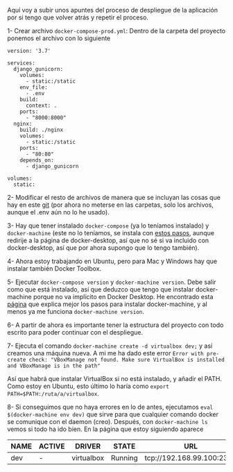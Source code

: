 Aquí voy a subir unos apuntes del proceso de despliegue de la aplicación por si tengo que volver atrás y repetir el proceso.

1- Crear archivo ``docker-compose-prod.yml``: Dentro de la carpeta del proyecto ponemos el archivo con lo siguiente 

```
version: '3.7'

services:
  django_gunicorn:
    volumes:
      - static:/static
    env_file:
      - .env
    build:
      context: .
    ports:
      - "8000:8000"
  nginx:
    build: ./nginx
    volumes:
      - static:/static
    ports:
      - "80:80"
    depends_on:
      - django_gunicorn

volumes:
  static:
```

2- Modificar el resto de archivos de manera que se incluyan las cosas que hay en este [git](https://github.com/dotja/django-docker-compose) (por ahora no meterse en las carpetas, solo los archivos, aunque el .env aún no lo he usado).

3- Hay que tener instalado ``docker-compose`` (ya lo teníamos instalado) y ``docker-machine`` (este no lo teníamos, se instala con [estos pasos](https://github.com/dotja/django-docker-compose), aunque redirije a la página de docker-desktop, así que no sé si va incluido con docker-desktop, así que por ahora supongo que lo tengo también).

4- Ahora estoy trabajando en Ubuntu, pero para Mac y Windows hay que instalar también Docker Toolbox.

5- Ejecutar ``docker-compose version`` y ``docker-machine version``. Debe salir como que está instalado, así que deduzco que tengo que instalar docker-machine porque no va implícito en Docker Desktop. He encontrado esta [página](https://gdevillele.github.io/machine/install-machine/) que explica mejor los pasos para instalar docker-machine, y al menos ya me funciona ``docker-machine version``.

6- A partir de ahora es importante tener la estructura del proyecto con todo escrito para poder continuar con el despliegue.

7- Ejecuta el comando ``docker-machine create -d virtualbox dev;`` y así creamos una máquina nueva. A mi me ha dado este error 
``
Error with pre-create check: "VBoxManage not found. Make sure VirtualBox is installed and VBoxManage is in the path"
``

Así que habrá que instalar VirtualBox si no está instalado, y añadir el PATH. Como estoy en Ubuntu, esto último lo haría como ``export PATH=$PATH:/ruta/a/virtualbox``.

8- Si conseguimos que no haya errores en lo de antes, ejecutamos ``eval $(docker-machine env dev)`` que sirve para que cualquier comando docker se comunique con el daemon (creo). Después, con ``docker-machine ls`` vemos si todo ha ido bien. En la página que estoy siguiendo aparece 

| NAME | ACTIVE | DRIVER      | STATE   | URL                       | SWARM | DOCKER   | ERRORS |
|------|--------|-------------|---------|---------------------------|-------|----------|--------|
| dev  | -      | virtualbox  | Running | tcp://192.168.99.100:2376 |       | v18.09.3 |        |

